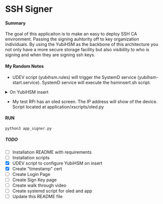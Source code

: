 # SSH Signer

#### Summary

The goal of this applicaiton is to make an easy to deploy SSH CA environment. Passing the signing auhtority off to key organization individuals.
By using the YubiHSM as the backbone of this architecture you not only have a more secure storage facility but also visibility to who is signing and when they are signing ssh keys.


#### My Random Notes

- UDEV script (yubihsm.rules) will trigger the SystemD service (yubihsm-start.service). SystemD service will execute the hsminsert.sh script.

<details><summary>On YubiHSM insert</summary>

```mermaid

%%{init: {
  'theme':'base',
  'themeVariables': {
      'tertiaryColor': '#cccccc',
      'mainBkg': '#e3dada',
      'actorTextColor': '#b1b1b5',
      'actorBkg': '#0c8796',
      'signalColor': '#0c8796',
      'signalTextColor': '#b1b1b5',
      'sequenceNumberColor': '#b1b1b5'
      }
    }
  }%%


sequenceDiagram
  autonumber
  participant HSM
  participant UDEV
  Note over UDEV: /etc/udev/rules.d/yubihsm.rules
  participant SystemD
  Note over SystemD: /etc/systemd/system/yubihsm-start.service
  participant Script
  Note over Script: /usr/local/bin/hsminsert.sh

  HSM->>UDEV: Inserted
  UDEV->>SystemD: YubiHSM was inserted  
  SystemD->>Script: Run Script
  Script->>Script: Start service for inserted YubiHSM

```

</details>

- My test RPi has an oled screen. The IP address will show of the device. Script located at application/xscripts/oled.py


#### RUN

```bash
python3 app_signer.py
```


##### TODO

- [ ] Installation README with requirements
- [ ] Installation scripts
- [X] UDEV script to configure YubiHSM on insert
- [X] Create "timestamp" cert
- [ ] Create Login Page
- [ ] Create Sign Key page
- [ ] Create walk through video
- [ ] Create systemd script for oled and app
- [ ] Update this README file